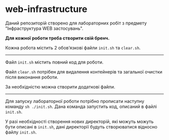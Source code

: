 # web-infrastructure
Даний репозиторій створено для лабораторних робіт з предмету "Інфраструктура WEB застосувань".

<b>Для кожної роботи треба створити свій бренч.</b>

Кожна робота містить 2 обовʼязкові файли `init.sh` та `clear.sh`.
____

Файл `init.sh` містить повний код для роботи. 

Файл `clear.sh` потрібен для видалення контейнерів та загальної очистки після виконання роботи.

За необхідністю можна створити додаткові файли.

____ 

Для запуску лабораторної роботи потрібно прописати наступну команду `sh ./init.sh`. Дана команда запустить код, описаний в файлі `init.sh`.

У разі необхідності створення нових директорій, які можуть можуть бути описані в `init.sh`, дані директорії будуть створюватися відносно файлу `init.sh`.
